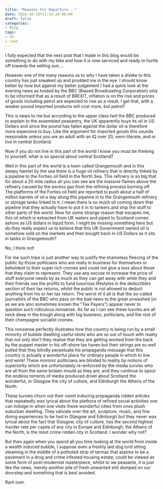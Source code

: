 ```yaml
---
title: "Reasons For Departure..."
date: 2016-10-19T11:33:24-06:00
draft: false
categories:
- Blog
tags:
- uk
- rant
---
```


 I fully expected that the next post that I made in this blog would be something to do with my bike and how it is now serviced and ready to hurtle off towards the setting sun....

 However one of the many reasons as to why I have taken a dislike to this country has just sneaked up and prodded me in the eye. I should know better by now but against my better judgement I had a quick look at the evening news as hosted by the BBC (Biased Broadcasting Corporation) only to be informed that as a result of BREXIT, inflation is on the rise and prices of goods including petrol are expected to rise as a result. I get that, with a weaker pound imported products will cost more, but petrol?

This is news to me but according to the upper class twit the BBC produced to explain to the assembled peasantry, the UK apparently buys its oil in US Dollars and since the pound has fallen against the dollar oil is therefore more expensive to buy. Like the argument for imported goods this sounds reasonable unless you are an adult with an IQ over 20, semi-literate, and or live in central Scotland.

Now if you do not live in this part of the world I know you must be thinking to yourself, what is so special about central Scotland?

Well in this part of the world is a town called Grangemouth and in this sleepy hamlet by the sea there is a huge oil refinery that is directly linked by a pipeline to the Forties oil field in the North Sea. This refinery is so big that for about a 20 mile radius all you can see are the massive flames above the refinery caused by the excess gas from the refining process burning off. The platforms of the Forties oil field are reported to push about a half of million barrels of oil a day along this pipeline in to the Grangemouth refinery or storage tanks linked to it. I mean there is so much oil coming down that pipeline that they actually have to put it in to tankers and ship the stuff to other parts of the world. Now for some strange reason that escapes me, this oil which is extracted from UK waters and piped to Scotland comes ashore as US dollars in liquid form. I might be missing something here but do they really expect us to believe that this UK Government owned oil is somehow sold on the markets and then bought back in US Dollars as it sits in tanks in Grangemouth?

No, I think not!

For me such tripe is just another way to justify the shameless fleecing of the public by those politicians who are really in business for themselves or beholdent to their super rich cronies and could not give a toss about those that they claim to represent. They use any excuse to increase the price of stuff everyone needs by as much as they can get away with while they and their friends use the profits to fund luxurious lifestyles in the deductibles section of their tax returns, whilst the public is not allowed to deduct anything from his or her tax return. The worst of it all is that the so-called journalists of the BBC who pass on the bad news to the great unwashed (or as we are also sometimes known the "Tax Payers") appear never to question such ridiculous nonsense. As far as I can see these luvvies are all neck deep in the trough along with big business, politicians, and the rest of their champagne socialist cronies.

This nonsense perfectly illustrates how this country is being run by a small minority of bubble dwelling useful idiots who are so out of touch with reality that not only don’t they realise that they are getting worked from the back by the puppet master in his off-shore tax haven but their strings are so well pulled that they blindly perpetuate his propaganda message that this country is actually a wonderful place for ordinary people in which to live and work! These moronic politicians are blinded to reality by notions of superiority which are unfortunately re-enforced by the media luvvies who are all from the same broken mould as they are, and they continue to spout the endless torrents of media produced drivel about Scotland the wonderful, or Glasgow the city of culture, and Edinburgh the Athens of the North.

These luvvies churn out their vomit inducing propaganda ridden articles that repeatedly wax lyrical about the plethora of refined social activities one can indulge in when one visits these wonderful cities from ones plush suburban dwelling. They salivate over the art, sculpture, music, and fine dining experiences to be had in Glasgow and Edinburgh but they never wax lyrical about the fact that Glasgow, city of culture, has the second highest murder rate per capita of any city in Europe and Edinburgh, the Athens of the North, is the most crime ridden city in Scotland. I wonder why not?

But then again when you spend all you time looking at the world from inside a wealth induced bubble, I suppose even a freshly laid dog turd sitting steaming in the middle of a potholed strip of tarmac that aspires to be a pavement in a drug and crime infested housing estate, could be viewed as some form of post-modernist masterpiece, whilst to we peasants, it is just like the news, merely another pile of fresh unwanted shit dumped on our doorstep and something that is best avoided. 

Rant over.